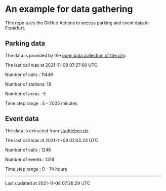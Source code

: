 # An example for data gathering

This repo uses the GitHub Actions to access parking and event data in Frankfurt.

## Parking data
The data is provided by the [open data collection of the city](https://www.offenedaten.frankfurt.de/).

The last call was at 2021-11-08 07:27:00 UTC

Number of calls   : 11449

Number of stations:    18

Number of areas   :     5

Time step range   :     4 -  2005 minutes


## Event data
The data is extracted from [stadtleben.de](https://stadtleben.de/frankfurt/).

The last call was at 2021-11-08 02:45:24 UTC

Number of calls   : 1246

Number of events  : 1318

Time step range   :    0 -   74 hours


----

Last updated at 2021-11-08 07:28:29 UTC

